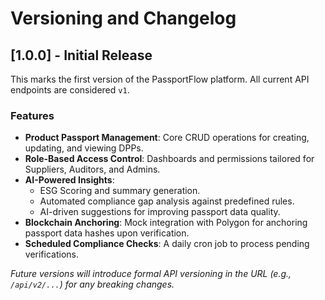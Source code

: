 # Versioning and Changelog

## [1.0.0] - Initial Release

This marks the first version of the PassportFlow platform. All current API endpoints are considered `v1`.

### Features

-   **Product Passport Management**: Core CRUD operations for creating, updating, and viewing DPPs.
-   **Role-Based Access Control**: Dashboards and permissions tailored for Suppliers, Auditors, and Admins.
-   **AI-Powered Insights**:
    -   ESG Scoring and summary generation.
    -   Automated compliance gap analysis against predefined rules.
    -   AI-driven suggestions for improving passport data quality.
-   **Blockchain Anchoring**: Mock integration with Polygon for anchoring passport data hashes upon verification.
-   **Scheduled Compliance Checks**: A daily cron job to process pending verifications.

_Future versions will introduce formal API versioning in the URL (e.g., `/api/v2/...`) for any breaking changes._
